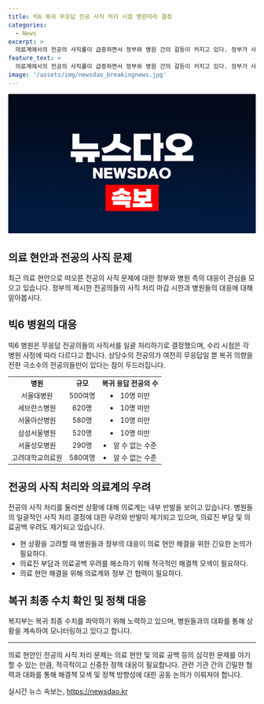```yaml
---
title: 빅6 복귀 무응답 전공 사직 처리 시점 병원따라 결정
categories:
  - News
excerpt: >
  의료계에서의 전공의 사직률이 급증하면서 정부와 병원 간의 갈등이 커지고 있다. 정부가 사직 처리를 요구하자 병원들은 응답 없는 전공의들을 사직 처리하기로 결정했는데, 이에 대해 교수들의 반발이 예상되고 있다. 의료공백이 우려되며, 수도권 병원들은 전면 휴진 가능성까지 우려하고 있다. 복지부는 사직 처리를 통해 복귀 의사가 없는 전공의 수치를 17일에 파악할 예정이라고 밝혔다.
feature_text: >
  의료계에서의 전공의 사직률이 급증하면서 정부와 병원 간의 갈등이 커지고 있다. 정부가 사직 처리를 요구하자 병원들은 응답 없는 전공의들을 사직 처리하기로 결정했는데, 이에 대해 교수들의 반발이 예상되고 있다. 의료공백이 우려되며, 수도권 병원들은 전면 휴진 가능성까지 우려하고 있다. 복지부는 사직 처리를 통해 복귀 의사가 없는 전공의 수치를 17일에 파악할 예정이라고 밝혔다.
image: '/assets/img/newsdao_breakingnews.jpg'
---
```


<p><img src="/assets/img/newsdao_breakingnews.jpg" alt="ranknews 속보" /></p>

<h2 data-ke-size="size26">의료 현안과 전공의 사직 문제</h2>

<p data-ke-size="size16">최근 의료 현안으로 떠오른 전공의 사직 문제에 대한 정부와 병원 측의 대응이 관심을 모으고 있습니다. 정부의 제시한 전공의들의 사직 처리 마감 시한과 병원들의 대응에 대해 알아봅시다.</p>

<h2 data-ke-size="size26">빅6 병원의 대응</h2>

<p data-ke-size="size16">빅6 병원은 무응답 전공의들의 사직서를 일괄 처리하기로 결정했으며, 수리 시점은 각 병원 사정에 따라 다르다고 합니다. 상당수의 전공의가 여전히 무응답일 뿐 복귀 의향을 전한 극소수의 전공의들만이 있다는 점이 두드러집니다.</p>

<table>
  <tr>
    <td style="text-align: center; height: 17px;"><b>병원</b></td>
    <td style="text-align: center; height: 17px;"><b>규모</b></td>
    <td style="text-align: center; height: 17px;"><b>복귀 응답 전공의 수</b></td>
  </tr>
  <tr>
    <td style="text-align: center; height: 17px;">서울대병원</td>
    <td style="text-align: center; height: 17px;">500여명</td>
    <td style="text-align: center; height: 17px;"><li>10명 미만</li></td>
  </tr>
  <tr>
    <td style="text-align: center; height: 17px;">세브란스병원</td>
    <td style="text-align: center; height: 17px;">620명</td>
    <td style="text-align: center; height: 17px;"><li>10명 미만</li></td>
  </tr>
  <tr>
    <td style="text-align: center; height: 17px;">서울아산병원</td>
    <td style="text-align: center; height: 17px;">580명</td>
    <td style="text-align: center; height: 17px;"><li>10명 미만</li></td>
  </tr>
  <tr>
    <td style="text-align: center; height: 17px;">삼성서울병원</td>
    <td style="text-align: center; height: 17px;">520명</td>
    <td style="text-align: center; height: 17px;"><li>10명 미만</li></td>
  </tr>
  <tr>
    <td style="text-align: center; height: 17px;">서울성모병원</td>
    <td style="text-align: center; height: 17px;">290명</td>
    <td style="text-align: center; height: 17px;"><li>알 수 없는 수준</li></td>
  </tr>
  <tr>
    <td style="text-align: center; height: 17px;">고려대학교의료원</td>
    <td style="text-align: center; height: 17px;">580여명</td>
    <td style="text-align: center; height: 17px;"><li>알 수 없는 수준</li></td>
  </tr>
</table>

<h2 data-ke-size="size26">전공의 사직 처리와 의료계의 우려</h2>

<p data-ke-size="size16">전공의 사직 처리를 둘러싼 상황에 대해 의료계는 내부 반발을 보이고 있습니다. 병원들의 일괄적인 사직 처리 결정에 대한 우려와 반발이 제기되고 있으며, 의료진 부담 및 의료공백 우려도 제기되고 있습니다.</p>

<ul>
  <li>현 상황을 고려할 때 병원들과 정부의 대응이 의료 현안 해결을 위한 긴요한 논의가 필요하다.</li>
  <li>의료진 부담과 의료공백 우려를 해소하기 위해 적극적인 해결책 모색이 필요하다.</li>
  <li>의료 현안 해결을 위해 의료계와 정부 간 협력이 필요하다.</li>
</ul>

<h2 data-ke-size="size26">복귀 최종 수치 확인 및 정책 대응</h2>

<p data-ke-size="size16">복지부는 복귀 최종 수치를 파악하기 위해 노력하고 있으며, 병원들과의 대화를 통해 상황을 계속하여 모니터링하고 있다고 합니다.</p>

<hr>

<p data-ke-size="size16">의료 현안인 전공의 사직 처리 문제는 의료 현안 및 의료 공백 등의 심각한 문제를 야기할 수 있는 만큼, 적극적이고 신중한 정책 대응이 필요합니다. 관련 기관 간의 긴밀한 협력과 대화를 통해 해결책 모색 및 정책 방향성에 대한 공동 논의가 이뤄져야 합니다.</p>
실시간 뉴스 속보는, <a href="https://newsdao.kr" rel="dofollow">https://newsdao.kr</a>


